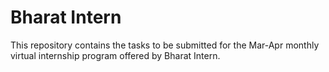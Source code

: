 # Bharat Intern
This repository contains the tasks to be submitted for the Mar-Apr monthly virtual internship program offered by Bharat Intern.
